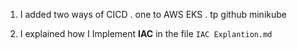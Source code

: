 1. I added two ways of CICD
 . one to AWS EKS
 . tp github minikube


2. I explained how I Implement **IAC** in the file `IAC Explantion.md`